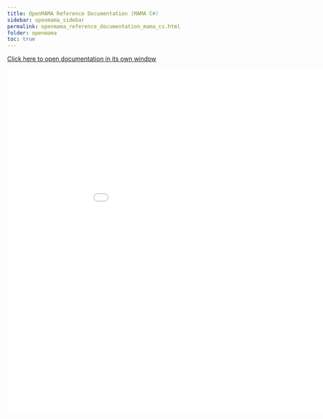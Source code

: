 ```yaml
---
title: OpenMAMA Reference Documentation (MAMA C#)
sidebar: openmama_sidebar
permalink: openmama_reference_documentation_mama_cs.html
folder: openmama
toc: true
---
```


<a href="reference/mama/cs" target="_blank">Click here to open documentation in its own window</a>

<iframe frameborder="no" src="reference/mama/cs/index.html" width="1000" height="800"/>
